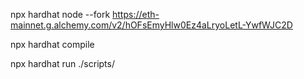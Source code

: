 npx hardhat node --fork https://eth-mainnet.g.alchemy.com/v2/hOFsEmyHlw0Ez4aLryoLetL-YwfWJC2D

npx hardhat compile

npx hardhat run ./scripts/<nom du fichier>